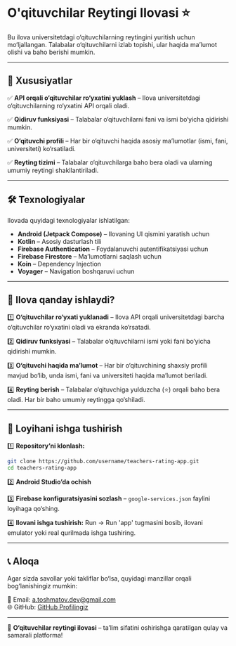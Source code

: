 # O'qituvchilar Reytingi Ilovasi ⭐

Bu ilova universitetdagi o‘qituvchilarning reytingini yuritish uchun mo‘ljallangan. Talabalar o‘qituvchilarni izlab topishi, ular haqida ma’lumot olishi va baho berishi mumkin.

---

## 📌 Xususiyatlar

✅ **API orqali o‘qituvchilar ro‘yxatini yuklash** – Ilova universitetdagi o‘qituvchilarning ro‘yxatini API orqali oladi.

✅ **Qidiruv funksiyasi** – Talabalar o‘qituvchilarni fani va ismi bo‘yicha qidirishi mumkin.

✅ **O‘qituvchi profili** – Har bir o‘qituvchi haqida asosiy ma’lumotlar (ismi, fani, universiteti) ko‘rsatiladi.

✅ **Reyting tizimi** – Talabalar o‘qituvchilarga baho bera oladi va ularning umumiy reytingi shakllantiriladi.

---

## 🛠️ Texnologiyalar

Ilovada quyidagi texnologiyalar ishlatilgan:

- **Android (Jetpack Compose)** – Ilovaning UI qismini yaratish uchun
- **Kotlin** – Asosiy dasturlash tili
- **Firebase Authentication** – Foydalanuvchi autentifikatsiyasi uchun
- **Firebase Firestore** – Ma’lumotlarni saqlash uchun
- **Koin** – Dependency Injection
- **Voyager** – Navigation boshqaruvi uchun

---

## 🚀 Ilova qanday ishlaydi?

1️⃣ **O‘qituvchilar ro‘yxati yuklanadi** – Ilova API orqali universitetdagi barcha o‘qituvchilar ro‘yxatini oladi va ekranda ko‘rsatadi.

2️⃣ **Qidiruv funksiyasi** – Talabalar o‘qituvchilarni ismi yoki fani bo‘yicha qidirishi mumkin.

3️⃣ **O‘qituvchi haqida ma’lumot** – Har bir o‘qituvchining shaxsiy profili mavjud bo‘lib, unda ismi, fani va universiteti haqida ma’lumot beriladi.

4️⃣ **Reyting berish** – Talabalar o‘qituvchiga yulduzcha (⭐) orqali baho bera oladi. Har bir baho umumiy reytingga qo‘shiladi.

---

## 📂 Loyihani ishga tushirish

1️⃣ **Repository’ni klonlash:**
```bash
git clone https://github.com/username/teachers-rating-app.git
cd teachers-rating-app
```

2️⃣ **Android Studio’da ochish**

3️⃣ **Firebase konfiguratsiyasini sozlash** – `google-services.json` faylini loyihaga qo‘shing.

4️⃣ **Ilovani ishga tushirish:**
Run → Run 'app' tugmasini bosib, ilovani emulator yoki real qurilmada ishga tushiring.

---

## 📞 Aloqa
Agar sizda savollar yoki takliflar bo‘lsa, quyidagi manzillar orqali bog‘lanishingiz mumkin:

📧 Email: a.toshmatov.dev@gmail.com  
🌐 GitHub: [GitHub Profilingiz](https://github.com/atoshmatov)

---

🚀 **O‘qituvchilar reytingi ilovasi** – ta’lim sifatini oshirishga qaratilgan qulay va samarali platforma!

